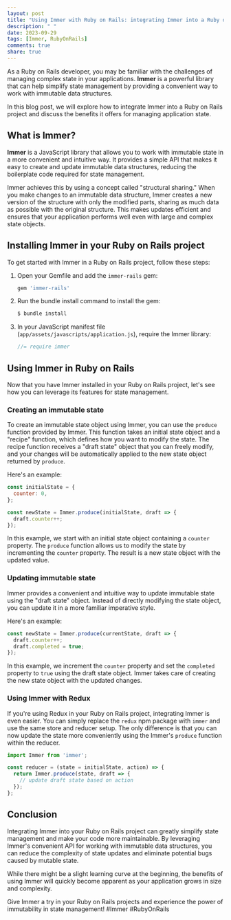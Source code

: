 ```yaml
---
layout: post
title: "Using Immer with Ruby on Rails: integrating Immer into a Ruby on Rails project"
description: " "
date: 2023-09-29
tags: [Immer, RubyOnRails]
comments: true
share: true
---
```


As a Ruby on Rails developer, you may be familiar with the challenges of managing complex state in your applications. **Immer** is a powerful library that can help simplify state management by providing a convenient way to work with immutable data structures.

In this blog post, we will explore how to integrate Immer into a Ruby on Rails project and discuss the benefits it offers for managing application state.

## What is Immer?

**Immer** is a JavaScript library that allows you to work with immutable state in a more convenient and intuitive way. It provides a simple API that makes it easy to create and update immutable data structures, reducing the boilerplate code required for state management.

Immer achieves this by using a concept called "structural sharing." When you make changes to an immutable data structure, Immer creates a new version of the structure with only the modified parts, sharing as much data as possible with the original structure. This makes updates efficient and ensures that your application performs well even with large and complex state objects.

## Installing Immer in your Ruby on Rails project

To get started with Immer in a Ruby on Rails project, follow these steps:

1. Open your Gemfile and add the `immer-rails` gem:

    ```ruby
    gem 'immer-rails'
    ```

2. Run the bundle install command to install the gem:

    ```bash
    $ bundle install
    ```

3. In your JavaScript manifest file (`app/assets/javascripts/application.js`), require the Immer library:

    ```javascript
    //= require immer
    ```

## Using Immer in Ruby on Rails

Now that you have Immer installed in your Ruby on Rails project, let's see how you can leverage its features for state management.

### Creating an immutable state

To create an immutable state object using Immer, you can use the `produce` function provided by Immer. This function takes an initial state object and a "recipe" function, which defines how you want to modify the state. The recipe function receives a "draft state" object that you can freely modify, and your changes will be automatically applied to the new state object returned by `produce`.

Here's an example:

```javascript
const initialState = {
  counter: 0,
};

const newState = Immer.produce(initialState, draft => {
  draft.counter++;
});
```

In this example, we start with an initial state object containing a `counter` property. The `produce` function allows us to modify the state by incrementing the `counter` property. The result is a new state object with the updated value.

### Updating immutable state

Immer provides a convenient and intuitive way to update immutable state using the "draft state" object. Instead of directly modifying the state object, you can update it in a more familiar imperative style.

Here's an example:

```javascript
const newState = Immer.produce(currentState, draft => {
  draft.counter++;
  draft.completed = true;
});
```

In this example, we increment the `counter` property and set the `completed` property to `true` using the draft state object. Immer takes care of creating the new state object with the updated changes.

### Using Immer with Redux

If you're using Redux in your Ruby on Rails project, integrating Immer is even easier. You can simply replace the `redux` npm package with `immer` and use the same store and reducer setup. The only difference is that you can now update the state more conveniently using the Immer's `produce` function within the reducer.

```javascript
import Immer from 'immer';

const reducer = (state = initialState, action) => {
  return Immer.produce(state, draft => {
    // update draft state based on action
  });
};
```

## Conclusion

Integrating Immer into your Ruby on Rails project can greatly simplify state management and make your code more maintainable. By leveraging Immer's convenient API for working with immutable data structures, you can reduce the complexity of state updates and eliminate potential bugs caused by mutable state.

While there might be a slight learning curve at the beginning, the benefits of using Immer will quickly become apparent as your application grows in size and complexity.

Give Immer a try in your Ruby on Rails projects and experience the power of immutability in state management! #Immer #RubyOnRails